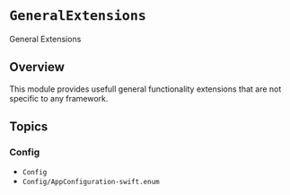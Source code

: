 # ``GeneralExtensions``

General Extensions

## Overview

This module provides usefull general functionality extensions that are not specific to any framework.

## Topics

### Config

- ``Config``
- ``Config/AppConfiguration-swift.enum``
